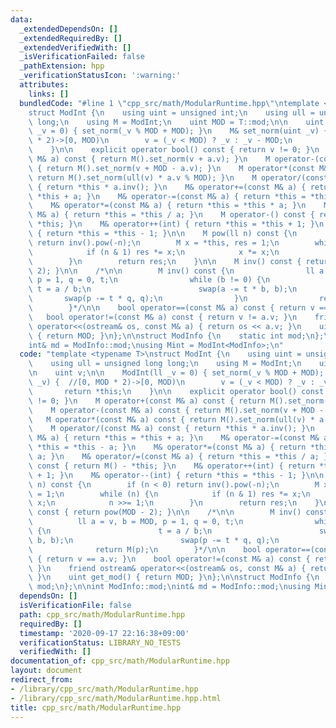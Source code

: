 ```yaml
---
data:
  _extendedDependsOn: []
  _extendedRequiredBy: []
  _extendedVerifiedWith: []
  _isVerificationFailed: false
  _pathExtension: hpp
  _verificationStatusIcon: ':warning:'
  attributes:
    links: []
  bundledCode: "#line 1 \"cpp_src/math/ModularRuntime.hpp\"\ntemplate <typename T>\n\
    struct ModInt {\n    using uint = unsigned int;\n    using ull = unsigned long\
    \ long;\n    using M = ModInt;\n    uint MOD = T::mod;\n\n    uint v;\n\n    ModInt(ll\
    \ _v = 0) { set_norm(_v % MOD + MOD); }\n    M& set_norm(uint _v) {  //[0, MOD\
    \ * 2)->[0, MOD)\n        v = (_v < MOD) ? _v : _v - MOD;\n        return *this;\n\
    \    }\n\n    explicit operator bool() const { return v != 0; }\n    M operator+(const\
    \ M& a) const { return M().set_norm(v + a.v); }\n    M operator-(const M& a) const\
    \ { return M().set_norm(v + MOD - a.v); }\n    M operator*(const M& a) const {\
    \ return M().set_norm(ull(v) * a.v % MOD); }\n    M operator/(const M& a) const\
    \ { return *this * a.inv(); }\n    M& operator+=(const M& a) { return *this =\
    \ *this + a; }\n    M& operator-=(const M& a) { return *this = *this - a; }\n\
    \    M& operator*=(const M& a) { return *this = *this * a; }\n    M& operator/=(const\
    \ M& a) { return *this = *this / a; }\n    M operator-() const { return M() -\
    \ *this; }\n    M& operator++(int) { return *this = *this + 1; }\n    M& operator--(int)\
    \ { return *this = *this - 1; }\n\n    M pow(ll n) const {\n        if (n < 0)\
    \ return inv().pow(-n);\n        M x = *this, res = 1;\n        while (n) {\n\
    \            if (n & 1) res *= x;\n            x *= x;\n            n >>= 1;\n\
    \        }\n        return res;\n    }\n\n    M inv() const { return pow(MOD -\
    \ 2); }\n\n    /*\n\n        M inv() const {\n                ll a = v, b = MOD,\
    \ p = 1, q = 0, t;\n                while (b != 0) {\n                       \
    \ t = a / b;\n                        swap(a -= t * b, b);\n                 \
    \       swap(p -= t * q, q);\n                }\n                return M(p);\n\
    \        }*/\n\n    bool operator==(const M& a) const { return v == a.v; }\n \
    \   bool operator!=(const M& a) const { return v != a.v; }\n    friend ostream&\
    \ operator<<(ostream& os, const M& a) { return os << a.v; }\n    uint get_mod()\
    \ { return MOD; }\n};\n\nstruct ModInfo {\n    static int mod;\n};\n\nint ModInfo::mod;\n\
    int& md = ModInfo::mod;\nusing Mint = ModInt<ModInfo>;\n"
  code: "template <typename T>\nstruct ModInt {\n    using uint = unsigned int;\n\
    \    using ull = unsigned long long;\n    using M = ModInt;\n    uint MOD = T::mod;\n\
    \n    uint v;\n\n    ModInt(ll _v = 0) { set_norm(_v % MOD + MOD); }\n    M& set_norm(uint\
    \ _v) {  //[0, MOD * 2)->[0, MOD)\n        v = (_v < MOD) ? _v : _v - MOD;\n \
    \       return *this;\n    }\n\n    explicit operator bool() const { return v\
    \ != 0; }\n    M operator+(const M& a) const { return M().set_norm(v + a.v); }\n\
    \    M operator-(const M& a) const { return M().set_norm(v + MOD - a.v); }\n \
    \   M operator*(const M& a) const { return M().set_norm(ull(v) * a.v % MOD); }\n\
    \    M operator/(const M& a) const { return *this * a.inv(); }\n    M& operator+=(const\
    \ M& a) { return *this = *this + a; }\n    M& operator-=(const M& a) { return\
    \ *this = *this - a; }\n    M& operator*=(const M& a) { return *this = *this *\
    \ a; }\n    M& operator/=(const M& a) { return *this = *this / a; }\n    M operator-()\
    \ const { return M() - *this; }\n    M& operator++(int) { return *this = *this\
    \ + 1; }\n    M& operator--(int) { return *this = *this - 1; }\n\n    M pow(ll\
    \ n) const {\n        if (n < 0) return inv().pow(-n);\n        M x = *this, res\
    \ = 1;\n        while (n) {\n            if (n & 1) res *= x;\n            x *=\
    \ x;\n            n >>= 1;\n        }\n        return res;\n    }\n\n    M inv()\
    \ const { return pow(MOD - 2); }\n\n    /*\n\n        M inv() const {\n      \
    \          ll a = v, b = MOD, p = 1, q = 0, t;\n                while (b != 0)\
    \ {\n                        t = a / b;\n                        swap(a -= t *\
    \ b, b);\n                        swap(p -= t * q, q);\n                }\n  \
    \              return M(p);\n        }*/\n\n    bool operator==(const M& a) const\
    \ { return v == a.v; }\n    bool operator!=(const M& a) const { return v != a.v;\
    \ }\n    friend ostream& operator<<(ostream& os, const M& a) { return os << a.v;\
    \ }\n    uint get_mod() { return MOD; }\n};\n\nstruct ModInfo {\n    static int\
    \ mod;\n};\n\nint ModInfo::mod;\nint& md = ModInfo::mod;\nusing Mint = ModInt<ModInfo>;"
  dependsOn: []
  isVerificationFile: false
  path: cpp_src/math/ModularRuntime.hpp
  requiredBy: []
  timestamp: '2020-09-17 22:16:38+09:00'
  verificationStatus: LIBRARY_NO_TESTS
  verifiedWith: []
documentation_of: cpp_src/math/ModularRuntime.hpp
layout: document
redirect_from:
- /library/cpp_src/math/ModularRuntime.hpp
- /library/cpp_src/math/ModularRuntime.hpp.html
title: cpp_src/math/ModularRuntime.hpp
---
```

